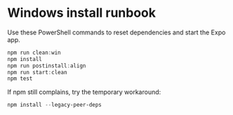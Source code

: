 # Windows install runbook

Use these PowerShell commands to reset dependencies and start the Expo app.

```powershell
npm run clean:win
npm install
npm run postinstall:align
npm run start:clean
npm test
```

If npm still complains, try the temporary workaround:

```powershell
npm install --legacy-peer-deps
```

